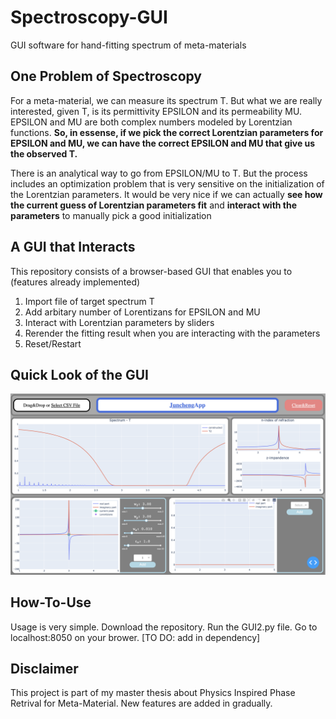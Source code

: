 # Spectroscopy-GUI
GUI software for hand-fitting spectrum of meta-materials

## One Problem of Spectroscopy
For a meta-material, we can measure its spectrum T. But what we are really interested, given T, is its permittivity EPSILON and its permeability MU. 
EPSILON and MU are both complex numbers modeled by Lorentzian functions. **So, in essense, if we pick the correct Lorentzian parameters for EPSILON and MU, 
we can have the correct EPSILON and MU that give us the observed T.**

There is an analytical way to go from EPSILON/MU to T. But the process includes an optimization problem that is very sensitive on the initialization
of the Lorentzian parameters. It would be very nice if we can actually **see how the current guess of Lorentzian parameters fit** and **interact with the parameters**
to manually pick a good initialization

## A GUI that Interacts
This repository consists of a browser-based GUI that enables you to (features already implemented)
1. Import file of target spectrum T
2. Add arbitary number of Lorentizans for EPSILON and MU
3. Interact with Lorentzian parameters by sliders 
4. Rerender the fitting result when you are interacting with the parameters
5. Reset/Restart

## Quick Look of the GUI 
![](Example.png)
## How-To-Use
Usage is very simple. Download the repository. Run the GUI2.py file. Go to localhost:8050 on your brower.
[TO DO: add in dependency]

## Disclaimer
This project is part of my master thesis about Physics Inspired Phase Retrival for Meta-Material.
New features are added in gradually.
